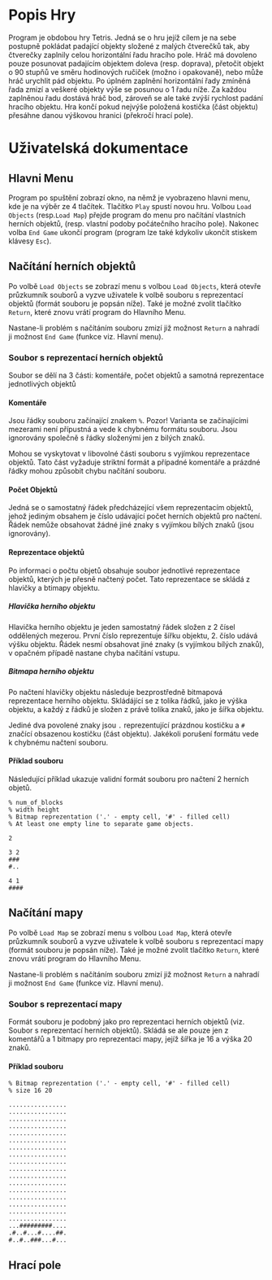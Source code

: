 # Popis Hry
Program je obdobou hry Tetris. Jedná se o hru jejíž cílem je na sebe postupně
pokládat padající objekty složené z malých čtverečků tak, aby čtverečky
zaplnily celou horizontální řadu hracího pole. Hráč má dovoleno pouze posunovat
padajícím objektem doleva (resp. doprava), přetočit objekt o 90 stupňů ve směru
hodinových ručiček (možno i opakovaně), nebo může hráč urychlit pád objektu. 
Po úplném zaplnění horizontální řady zmíněná řada zmizí a veškeré objekty výše
se posunou o 1 řadu níže. Za každou zaplněnou řadu dostává hráč bod, zároveň
se ale také zvýší rychlost padání hracího objektu. Hra končí pokud nejvýše
položená kostička (část objektu) přesáhne danou výškovou hranici 
(překročí hrací pole).


# Uživatelská dokumentace
## Hlavni Menu
Program po spuštění zobrazí okno, na němž je vyobrazeno hlavni menu, kde je na
výběr ze 4 tlačítek. Tlačítko `Play` spustí novou hru. Volbou `Load Objects` 
(resp.`Load Map`) přejde program do menu pro načítání vlastních herních objektů,
(resp. vlastní podoby počátečního hracího pole). Nakonec volba `End Game`
ukončí program (program lze také kdykoliv ukončít stiskem klávesy `Esc`).

## Načítání herních objektů
Po volbě `Load Objects` se zobrazí menu s volbou `Load Objects`, která otevře
průzkumník souborů a vyzve uživatele k volbě souboru s reprezentací objektů
(formát souboru je popsán níže). Také je možné zvolit tlačítko `Return`, 
které znovu vrátí program do Hlavního Menu.

Nastane-li problém s načítáním souboru zmizí již možnost `Return` a nahradí ji
možnost `End Game` (funkce viz. Hlavní menu).

### Soubor s reprezentací herních objektů
Soubor se dělí na 3 části: komentáře, počet objektů a samotná reprezentace 
jednotlivých objektů

#### Komentáře
Jsou řádky souboru začínající znakem `%`. Pozor! Varianta se začínajícími 
mezerami není přípustná a vede k chybnému formátu souboru. Jsou ignorovány 
společně s řádky složenými jen z bilých znaků.

Mohou se vyskytovat v libovolné části souboru s vyjímkou reprezentace objektů.
Tato část vyžaduje striktní formát a případné komentáře a prázdné řádky mohou
způsobit chybu načítání souboru.

#### Počet Objektů
Jedná se o samostatný řádek předcházející všem reprezentacím objektů, jehož
jediným obsahem je číslo udávající počet herních objektů pro načtení. Řádek
nemůže obsahovat žádné jiné znaky s vyjímkou bílých znaků (jsou ignorovány).

#### Reprezentace objektů
Po informaci o počtu objetů obsahuje soubor jednotlivé reprezentace objektů,
kterých je přesně načtený počet. Tato reprezentace se skládá z hlavičky a 
btimapy objektu.

##### Hlavička herního objektu
Hlavička herního objektu je jeden samostatný řádek složen z 2 čísel 
oddělených mezerou. První číslo reprezentuje šířku objektu, 2. číslo udává
výšku objektu. Řádek nesmí obsahovat jiné znaky (s vyjímkou bílých znaků), 
v opačném případě nastane chyba načítání vstupu.

##### Bitmapa herního objektu
Po načtení hlavičky objektu následuje bezprostředně bitmapová reprezentace 
herního objektu. Skládájící se z tolika řádků, jako je výška objektu, a každý
z řádků je složen z právě tolika znaků, jako je šířka objektu.

Jediné dva povolené znaky jsou `.` reprezentující prázdnou kostičku a `#`
značící obsazenou kostičku (část objektu). Jakékoli porušení formátu vede k 
chybnému načtení souboru.

#### Příklad souboru
Následující příklad ukazuje validní formát souboru pro načtení 2 herních objetů.
```
% num_of_blocks
% width height
% Bitmap reprezentation ('.' - empty cell, '#' - filled cell)
% At least one empty line to separate game objects.

2

3 2
###
#..

4 1
####
```

## Načítání mapy
Po volbě `Load Map` se zobrazí menu s volbou `Load Map`, která otevře
průzkumník souborů a vyzve uživatele k volbě souboru s reprezentací mapy
(formát souboru je popsán níže). Také je možné zvolit tlačítko `Return`, 
které znovu vrátí program do Hlavního Menu.

Nastane-li problém s načítáním souboru zmizí již možnost `Return` a nahradí ji
možnost `End Game` (funkce viz. Hlavní menu).

### Soubor s reprezentací mapy
Formát souboru je podobný jako pro reprezentaci herních objektů 
(viz. Soubor s reprezentací herních objektů). Skládá se ale pouze jen z 
komentářů a 1 bitmapy pro reprezentaci mapy, jejíž šířka je  16 a výška 20 
znaků.

#### Příklad souboru
```
% Bitmap reprezentation ('.' - empty cell, '#' - filled cell)
% size 16 20

................
................
................
................
................
................
................
................
................
................
................
................
................
................
................
................
................
...#########....
.#..#...#....##.
#..#..###...#...
```

## Hrací pole
